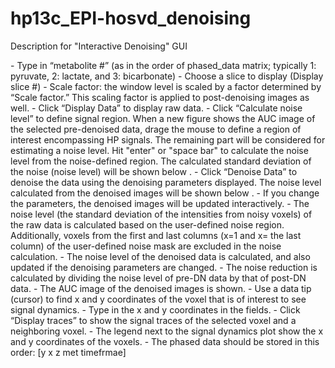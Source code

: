# hp13c_EPI-hosvd_denoising

Description for "Interactive Denoising" GUI

<Data>
- Type in “metabolite #” (as in the order of phased_data matrix; typically 1: pyruvate, 2: lactate, and 3: bicarbonate)
- Choose a slice to display (Display slice #)
- Scale factor: the window level is scaled by a factor determined by “Scale factor.” This scaling factor is applied to post-denoising images as well.
- Click “Display Data” to display raw data.
- Click “Calculate noise level” to define signal region. When a new figure shows the AUC image of the selected pre-denoised data, drage the mouse to define a region of interest encompassing HP signals. The remaining part will be considered for estimating a noise level. Hit "enter" or "space bar" to calculate the noise level from the noise-defined region. The calculated standard deviation of the noise (noise level) will be shown below <Noise estimation>.

<Denoising parameters>
- Click “Denoise Data” to denoise the data using the denoising parameters displayed. The noise level calculated from the denoised images will be shown below <Noise estimation>.
- If you change the parameters, the denoised images will be updated interactively.

<Noise estimation>
- The noise level (the standard deviation of the intensities from noisy voxels) of the raw data is calculated based on the user-defined noise region. Additionally, voxels from the first and last columns (x=1 and x= the last column) of the user-defined noise mask are excluded in the noise calculation.
- The noise level of the denoised data is calculated, and also updated if the denoising parameters are changed.
- The noise reduction is calculated by dividing the noise level of pre-DN data by that of post-DN data.

<Signal traces>
- The AUC image of the denoised images is shown.
- Use a data tip (cursor) to find x and y coordinates of the voxel that is of interest to see signal dynamics.
- Type in the x and y coordinates in the fields.
- Click “Display traces” to show the signal traces of the selected voxel and a neighboring voxel.
-  The legend next to the signal dynamics plot show the x and y coordinates of the voxels. 

<Data file>
- The phased data should be stored in this order: [y x z met timefrmae]
